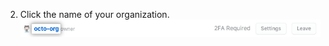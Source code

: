 2. Click the name of your organization. ![Organization name in list of organizations](/assets/images/help/organizations/org-settings-link.png)
